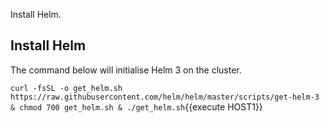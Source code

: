 Install Helm.

## Install Helm

The command below will initialise Helm 3 on the cluster.

`curl -fsSL -o get_helm.sh https://raw.githubusercontent.com/helm/helm/master/scripts/get-helm-3 & chmod 700 get_helm.sh & ./get_helm.sh`{{execute HOST1}}
